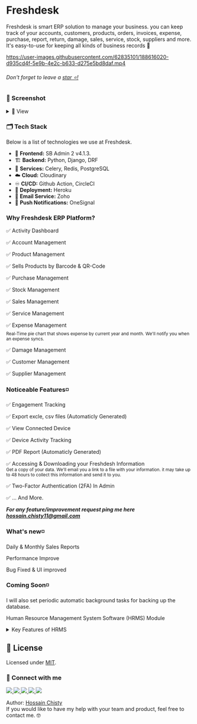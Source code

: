 # Freshdesk

Freshdesk is smart ERP solution to manage your business. you can keep track of your accounts, customers, products, orders, invoices, expense, purchase, report, return, damage, sales, service, stock, suppliers and more. It's easy-to-use for keeping all kinds of business records 🚀

https://user-images.githubusercontent.com/62835101/188616020-d935cd4f-5e9b-4e2c-b633-d275e5bd8daf.mp4

###### Don't forget to leave a [star ⭐!](https://github.com/hossainchisty/Freshdesk-CRM-Platform/stargazers)

### 📸 Screenshot
<details>
 <summary>
    🔎 View
 </summary>

 ### 💻 Customer Management 
 <img src="https://github.com/hossainchisty/Freshdesk-CRM-Platform/blob/master/static/Mockup/customer/customer-management.png">

 ### 🛒 Purchase Management 
<img src="https://github.com/hossainchisty/Freshdesk-ERP-Platform/blob/master/static/Mockup/purchase/manage-purchase.png">
 
 ### 🤕 Damage Management 
<img src="https://github.com/hossainchisty/Freshdesk-ERP-Platform/blob/master/static/Mockup/damage/damage-management.png">
 
 ### 💰 Expense Management 
<img src="https://github.com/hossainchisty/Freshdesk-CRM-Platform/blob/master/static/Mockup/expense/expense-management.png">

 ### 🧾 PDF Report (Automaticly Generated)
  <img src="https://github.com/hossainchisty/Freshdesk-CRM-Platform/blob/master/static/Mockup/expense/expense-pdf-viewer.png">

  ### 🖋 Excel Sheet (Automaticly Generated)
  <img src="https://github.com/hossainchisty/Freshdesk-CRM-Platform/blob/master/static/Mockup/expense/expense-excel-sheet.png">

 ### 📨 Sale Management 
 <img src="https://github.com/hossainchisty/Freshdesk-CRM-Platform/blob/master/static/Mockup/sale/sales-management.png">

 ### 📥 Sale's Due Collection 
 <img src="https://github.com/hossainchisty/Freshdesk-CRM-Platform/blob/master/static/Mockup/sale/sales-due-collection.png">

 ### 🏢 Company Profile 
  <img src="https://github.com/hossainchisty/Freshdesk-CRM-Platform/blob/master/static/Mockup/comapny/company-profile.png">

### ⚙ Settings <br/>
 
<table width="100%"> 
<tr>
<td width="50%">
&nbsp; 
<p align="center">
  Privacy and Security
</p>
<img src="https://github.com/hossainchisty/Freshdesk-ERP-Platform/blob/master/static/Mockup/settings/settings-privacy-and-security.png">
</td> 

 <table width="100%"> 
<tr>
<td width="50%">
&nbsp; 
<p align="center">
  Delete your Freshdesk Account <br>
 You can delete your Freshdesk Account at any time. If you change your mind, you might not be able to recover it.
</p>
<img src="https://github.com/hossainchisty/Freshdesk-ERP-Platform/blob/master/static/Mockup/settings/account-delete.png">
</td> 
 
<br/>
</table>

<table width="100%"> 
<tr>
<td width="50%">      
&nbsp; 
<br>
<p align="center">
  Change Password
</p>
<img src="https://github.com/hossainchisty/Freshdesk-ERP-Platform/blob/master/static/Mockup/settings/change-password.png">
</td> 
<td width="50%">
<br>
<p align="center">
Forget password?
</p>
<img src="https://github.com/hossainchisty/Freshdesk-ERP-Platform/blob/master/static/Mockup/settings/forget-password.png">  
</td>
</table>
 



</details>


### 🗂 Tech Stack

Below is a list of technologies we use at Freshdesk.

*  🎨 **Frontend:**  SB Admin 2 v4.1.3.
* 🏗 **Backend:** Python, Django, DRF
* 🌳 **Services:** Celery, Redis, PostgreSQL 
* ☁️ **Cloud:** Cloudinary
* ♾ **CI/CD:** Github Action, CircleCI
* 🎩 **Deployment:** Heroku
* 📨 **Email Service:** Zoho
* 🚨 **Push Notifications:** OneSignal


<!-- ## 🏛 Architecture

<p align="center">
    <img src="assets/architecture/overview.svg" alt="Freshdesk architecture" width="700">
</p> -->

### **Why Freshdesk ERP Platform?**

✅ Activity Dashboard 

✅ Account Management

✅ Product Management

✅ Sells Products by Barcode & QR-Code

✅ Purchase Management

✅ Stock Management

✅ Sales Management

✅ Service Management

✅ Expense Management
<br>
<sub>Real-Time pie chart that shows expense by current year and month.</sub>
<sub>We'll notify you when an expense syncs.</sub>

✅ Damage Management

✅ Customer Management

✅ Supplier Management

### **Noticeable Features◽**

✅ Engagement Tracking

✅ Export excle, csv files (Automaticly Generated)

✅ View Connected Device

✅ Device Activity Tracking

✅ PDF Report (Automaticly Generated)

✅ Accessing & Downloading your Freshdesh Information 
<br>
<sub>Get a copy of your data. We'll email you a link to a file with your information. it may take up to 48 hours to collect this information and send it to you.</sup>

✅ Two-Factor Authentication (2FA) In Admin

✅ ... And More.

***For any feature/improvement request ping me here hossain.chisty11@gmail.com***
### **What's new◽** 
Daily & Monthly Sales Reports

Performance Improve

Bug Fixed & UI improved

### **Coming Soon◽**
I will also set periodic automatic background tasks for backing up the database.

Human Resource Management System Software (HRMS) Module
<details>
 <summary>
 Key Features of HRMS
 </summary>

✅ Employee information management system

✅ Employee leave management system

✅ Employee recruitment system

✅ Attendance management system

✅ Asset & equipment management

✅ Bank & loan management system

✅ Department management system

✅ Leave tracking system

✅ Dynamic report system

✅ Account management system

✅ Payroll management system
</details>

## 📑 License
Licensed under [MIT](https://github.com/hossainchisty/Freshdesk-ERP-Platform/blob/master/LICENCE).

<!-- Get in touch - Start -->
### 💬 Connect with me 

<a class="header-badge" target="_blank" href="https://www.linkedin.com/in/hossainchisty/">
  <img src="https://img.shields.io/badge/style--5eba00.svg?label=LinkedIn&logo=linkedin&style=social">
</a>

<a class="header-badge" target="_blank" href="https://github.com/hossainchisty">
  <img src="https://img.shields.io/badge/style--5eba00.svg?label=Github&logo=Github&style=social">
</a>

<a class="header-badge" target="_blank" href="https://www.instagram.com/hossain.chisty/">
  <img src="https://img.shields.io/badge/style--5eba00.svg?label=Instagram&logo=Instagram&style=social">
</a>

<a class="header-badge" target="_blank" href="https://www.facebook.com/hossain.chisty11">
  <img src="https://img.shields.io/badge/style--5eba00.svg?label=Facebook&logo=Facebook&style=social">
</a>

<a class="header-badge" target="_blank" href="mailto:hossain.chisty11@gmail.com">
  <img src="https://img.shields.io/badge/style--5eba00.svg?label=Gmail&logo=Gmail&style=social">
</a>

Author:
<a href="https://www.linkedin.com/in/hossainchisty/" target="_blank">Hossain Chisty</a><br>
If you would like to have my help with your team and product, feel free to contact me. 🤓
<!-- Get in touch - End -->
